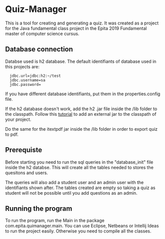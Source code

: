 # Quiz-Manager

This is a tool for creating and generating a quiz. It was created as a project for the Java fundamental class project in the Epita 2019 Fundamental master of computer science cursus.

## Database connection

Databse used is h2 database.
The default identifiants of database used in this projects are:
```
  jdbc.url=jdbc:h2:~/test
  jdbc.username=sa
  jdbc.password=
```

If you have different database identifiants, put them in the properties.config file.

If the h2 database doesn't work, add the h2 .jar file inside the /lib folder to the classpath.
Follow this [tutorial](http://www.oxfordmathcenter.com/drupal7/node/44) to add an external jar to the classpath of your project.

Do the same for the itextpdf jar inside the /lib folder in order to export quiz to pdf.


## Prerequiste

Before starting you need to run the sql queries in the "database_init" file inside the h2 databse. This will create all the tables needed to stores the quesitons and users. 

The queries will also add a student user and an admin user with the identifiants shown after. The tables created are empty so taking a quiz as student will not be possible until you add questions as an admin.

## Running the program 

To run the program, run the Main in the package com.epita.quimanager.main. You can use Eclipse, Netbeans or Intellij Ideas to run the project easily. Otherwise you need to compile all the classes.
